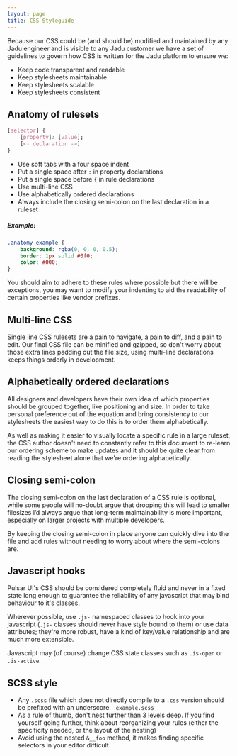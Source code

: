 ```yaml
---
layout: page
title: CSS Styleguide
---
```


Because our CSS could be (and should be) modified and maintained by any Jadu engineer and is visible to any Jadu customer we have a set of guidelines to govern how CSS is written for the Jadu platform to ensure we:

* Keep code transparent and readable
* Keep stylesheets maintainable
* Keep stylesheets scalable
* Keep stylesheets consistent

## Anatomy of rulesets

```css
[selector] {
    [property]: [value];
    [<- declaration ->]
}
```

* Use soft tabs with a four space indent
* Put a single space after `:` in property declarations
* Put a single space before `{` in rule declarations
* Use multi-line CSS
* Use alphabetically ordered declarations
* Always include the closing semi-colon on the last declaration in a ruleset

##### Example:

```css
.anatomy-example {
    background: rgba(0, 0, 0, 0.5);
    border: 1px solid #0f0;
    color: #000;
}
```

You should aim to adhere to these rules where possible but there will be exceptions, you may want to modify your indenting to aid the readability of certain properties like vendor prefixes.

## Multi-line CSS

Single line CSS rulesets are a pain to navigate, a pain to diff, and a pain to edit.
Our final CSS file can be minified and gzipped, so don't worry about those extra lines padding out the file size, using multi-line declarations keeps things orderly in development.

## Alphabetically ordered declarations

All designers and developers have their own idea of which properties should be grouped together, like positioning and size. In order to take personal preference out of the equation and bring consistency to our stylesheets the easiest way to do this is to order them alphabetically.

As well as making it easier to visually locate a specific rule in a large ruleset, the CSS author doesn't need to constantly refer to this document to re-learn our ordering scheme to make updates and it should be quite clear from reading the stylesheet alone that we're ordering alphabetically.

## Closing semi-colon

The closing semi-colon on the last declaration of a CSS rule is optional, while some people will no-doubt argue that dropping this will lead to smaller filesizes I’d always argue that long-term maintainability is more important, especially on larger projects with multiple developers.

By keeping the closing semi-colon in place anyone can quickly dive into the file and add rules without needing to worry about where the semi-colons are.

## Javascript hooks

Pulsar UI's CSS should be considered completely fluid and never in a fixed state long enough to guarantee the reliability of any javascript that may bind behaviour to it's classes.

Wherever possible, use `.js-` namespaced classes to hook into your javascript (`.js-` classes should never have style bound to them) or use data attributes; they're more robust, have a kind of key/value relationship and are much more extensible.

Javascript may (of course) change CSS state classes such as `.is-open` or `.is-active`.

## SCSS style

* Any `.scss` file which does not directly compile to a `.css` version should be prefixed with an underscore. `_example.scss`
* As a rule of thumb, don't nest further than 3 levels deep. If you find yourself going further, think about reorganizing your rules (either the specificity needed, or the layout of the nesting)
* Avoid using the nested `&__foo` method, it makes finding specific selectors in your editor difficult
